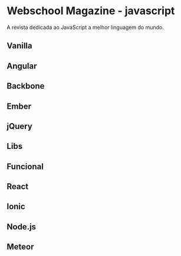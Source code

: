 # Webschool Magazine - javascript
A revista dedicada ao JavaScript a melhor linguagem do mundo.

## Vanilla

## Angular

## Backbone

## Ember

## jQuery

## Libs

## Funcional

## React

## Ionic

## Node.js

## Meteor